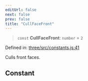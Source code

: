 ```yaml
---
editUrl: false
next: false
prev: false
title: "CullFaceFront"
---
```


> `const` **CullFaceFront**: `number` = `2`

Defined in: [three/src/constants.js:41](https://github.com/DefinitelyMaybe/three-i18n/blob/fa57b79433d1c349ffb23a78727299c8d4190136/three/src/constants.js#L41)

Culls front faces.

## Constant

